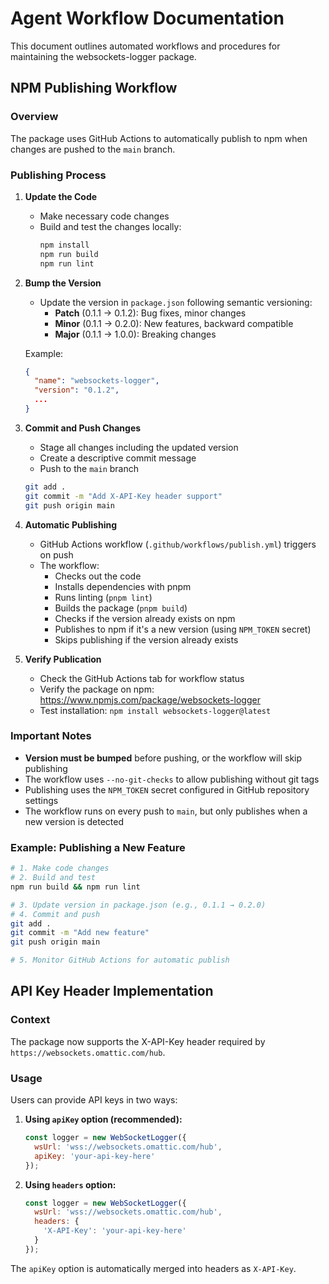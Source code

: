 # Agent Workflow Documentation

This document outlines automated workflows and procedures for maintaining the websockets-logger package.

## NPM Publishing Workflow

### Overview
The package uses GitHub Actions to automatically publish to npm when changes are pushed to the `main` branch.

### Publishing Process

1. **Update the Code**
   - Make necessary code changes
   - Build and test the changes locally:
     ```bash
     npm install
     npm run build
     npm run lint
     ```

2. **Bump the Version**
   - Update the version in `package.json` following semantic versioning:
     - **Patch** (0.1.1 → 0.1.2): Bug fixes, minor changes
     - **Minor** (0.1.1 → 0.2.0): New features, backward compatible
     - **Major** (0.1.1 → 1.0.0): Breaking changes

   Example:
   ```json
   {
     "name": "websockets-logger",
     "version": "0.1.2",
     ...
   }
   ```

3. **Commit and Push Changes**
   - Stage all changes including the updated version
   - Create a descriptive commit message
   - Push to the `main` branch

   ```bash
   git add .
   git commit -m "Add X-API-Key header support"
   git push origin main
   ```

4. **Automatic Publishing**
   - GitHub Actions workflow (`.github/workflows/publish.yml`) triggers on push
   - The workflow:
     - Checks out the code
     - Installs dependencies with pnpm
     - Runs linting (`pnpm lint`)
     - Builds the package (`pnpm build`)
     - Checks if the version already exists on npm
     - Publishes to npm if it's a new version (using `NPM_TOKEN` secret)
     - Skips publishing if the version already exists

5. **Verify Publication**
   - Check the GitHub Actions tab for workflow status
   - Verify the package on npm: https://www.npmjs.com/package/websockets-logger
   - Test installation: `npm install websockets-logger@latest`

### Important Notes

- **Version must be bumped** before pushing, or the workflow will skip publishing
- The workflow uses `--no-git-checks` to allow publishing without git tags
- Publishing uses the `NPM_TOKEN` secret configured in GitHub repository settings
- The workflow runs on every push to `main`, but only publishes when a new version is detected

### Example: Publishing a New Feature

```bash
# 1. Make code changes
# 2. Build and test
npm run build && npm run lint

# 3. Update version in package.json (e.g., 0.1.1 → 0.2.0)
# 4. Commit and push
git add .
git commit -m "Add new feature"
git push origin main

# 5. Monitor GitHub Actions for automatic publish
```

## API Key Header Implementation

### Context
The package now supports the X-API-Key header required by `https://websockets.omattic.com/hub`.

### Usage
Users can provide API keys in two ways:

1. **Using `apiKey` option (recommended):**
   ```javascript
   const logger = new WebSocketLogger({
     wsUrl: 'wss://websockets.omattic.com/hub',
     apiKey: 'your-api-key-here'
   });
   ```

2. **Using `headers` option:**
   ```javascript
   const logger = new WebSocketLogger({
     wsUrl: 'wss://websockets.omattic.com/hub',
     headers: {
       'X-API-Key': 'your-api-key-here'
     }
   });
   ```

The `apiKey` option is automatically merged into headers as `X-API-Key`.
